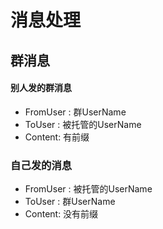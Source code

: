 # 消息处理

## 群消息

#### 别人发的群消息

 * FromUser : 群UserName
 * ToUser : 被托管的UserName
 * Content:  有前缀

### 自己发的消息

 * FromUser : 被托管的UserName
 * ToUser : 群UserName
 * Content:  没有前缀
